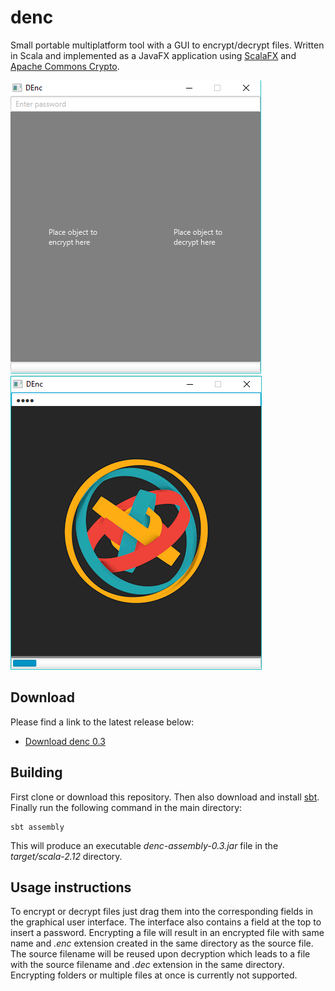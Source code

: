 # denc
Small portable multiplatform tool with a GUI to encrypt/decrypt files. Written in Scala and implemented as a JavaFX application using [ScalaFX](http://www.scalafx.org/) and [Apache Commons Crypto](https://commons.apache.org/proper/commons-crypto/).

![Screenshot](https://raw.githubusercontent.com/jannvck/denc/master/release/denc-0.3-screenshot-0.png)
![Screenshot](https://raw.githubusercontent.com/jannvck/denc/master/release/denc-0.3-screenshot-1.png)

## Download
Please find a link to the latest release below:

* [Download denc 0.3](https://raw.githubusercontent.com/jannvck/denc/master/release/denc-0.3.jar)

## Building
First clone or download this repository. Then also download and install [sbt](http://www.scala-sbt.org/). Finally run the following command in the main directory:
```
sbt assembly
```
This will produce an executable *denc-assembly-0.3.jar* file in the *target/scala-2.12* directory.

## Usage instructions
To encrypt or decrypt files just drag them into the corresponding fields in the graphical user interface.
The interface also contains a field at the top to insert a password.
Encrypting a file will result in an encrypted file with same name and *.enc* extension created in the same directory as the source file.
The source filename will be reused upon decryption which leads to a file with the source filename and *.dec* extension in the same directory.
Encrypting folders or multiple files at once is currently not supported.
